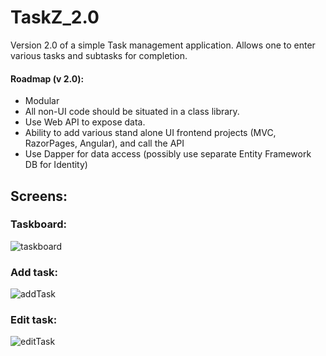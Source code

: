 # TaskZ_2.0
Version 2.0 of a simple Task management application. Allows one to enter various tasks and subtasks for completion.
#### Roadmap (v 2.0):
* Modular
* All non-UI code should be situated in a class library.
* Use Web API to expose data.
* Ability to add various stand alone UI frontend projects (MVC, RazorPages, Angular), and call the API
* Use Dapper for data access (possibly use separate Entity Framework DB for Identity)

## Screens:

### Taskboard:
![taskboard](https://user-images.githubusercontent.com/68229225/135452311-2b0237c4-1217-400c-bb3e-966e15a57521.png)

### Add task:
![addTask](https://user-images.githubusercontent.com/68229225/135452343-b7fb24bd-6445-4548-9a5a-2b4612fc3071.png)

### Edit task:
![editTask](https://user-images.githubusercontent.com/68229225/135452355-219b142b-0de3-4f28-bc8a-9d0b317437d2.png)
